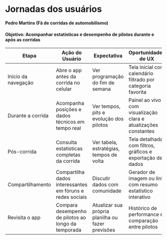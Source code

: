 # Jornadas dos usuários

**Pedro Martins (Fã de corridas de automobilismo)**

#### Objetivo: Acompanhar estatísticas e desempenho de pilotos durante e após as corridas

| **Etapa**                  | **Ação do Usuário**                                                     | **Expectativa**                                                  | **Oportunidades de UX**                                          |
|----------------------------|------------------------------------------------------------------------|------------------------------------------------------------------|------------------------------------------------------------------|
| Início da navegação        | Abre o app antes da corrida no celular                                 | Ver programação do fim de semana                                 | Tela inicial com calendário filtrado por categoria favorita      |
| Durante a corrida          | Acompanha posições e dados técnicos em tempo real                      | Ver tempos, pits e evolução dos pilotos                          | Painel ao vivo com visualização clara e atualizações constantes  |
| Pós-corrida                | Consulta estatísticas completas da corrida                             | Ver tabela, estratégias, tempos de volta                         | Tela detalhada com filtros, gráficos e exportação de dados       |
| Compartilhamento           | Compartilha dados interessantes em fóruns e redes sociais              | Discutir dados com comunidade                                    | Gerador de imagem ou link com resumo estatístico interativo      |
| Revisita o app             | Compara desempenho de pilotos ao longo da temporada                    | Atualizar sua própria planilha ou fazer previsões                | Histórico de performance e comparação entre pilotos              |
